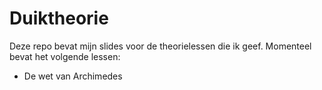 # Duiktheorie
Deze repo bevat mijn slides voor de theorielessen die ik geef.
Momenteel bevat het volgende lessen:
- De wet van Archimedes